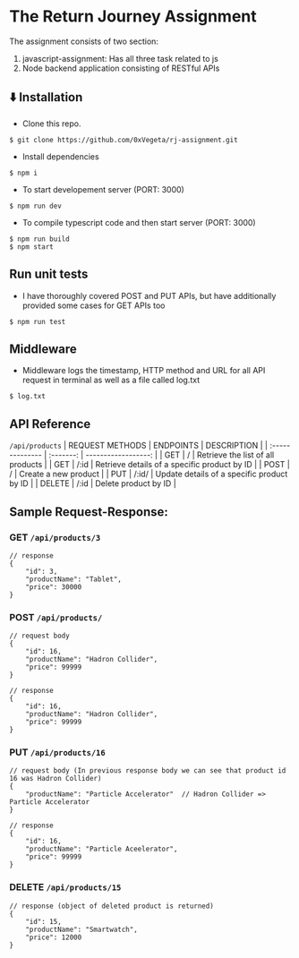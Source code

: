   # The Return Journey Assignment 

  The assignment consists of two section:
  1. javascript-assignment: Has all three task related to js
  2. Node backend application consisting of RESTful APIs

  ## ⬇️ Installation


  - Clone this repo.

  ```
  $ git clone https://github.com/0xVegeta/rj-assignment.git
  ```


  - Install dependencies

  ```
  $ npm i
  ```
 - To start developement server (PORT: 3000)

  ```
  $ npm run dev
  ```
  
   - To compile typescript code and then start server (PORT: 3000)

  ```
  $ npm run build
  $ npm start
  ```


  
   ## Run unit tests


  - I have thoroughly covered POST and PUT APIs, but have additionally provided some cases for GET APIs too

  ```
  $ npm run test
  ```
 ## Middleware


  - Middleware logs the timestamp, HTTP method and URL for all API request in terminal as well as a file called log.txt

  ```
  $ log.txt
  ```

  

  ## API Reference

  `/api/products`
  | REQUEST METHODS | ENDPOINTS | DESCRIPTION |
  | :-------------- | :-------: | ------------------: |
  | GET | / | Retrieve the list of all products |
  | GET | /:id | Retrieve details of a specific product by ID |
  | POST | / | Create a new product |
  | PUT | /:id/ | Update details of a specific product by ID |
  | DELETE | /:id | Delete product by ID |


##  Sample Request-Response:

### GET `/api/products/3`

```
// response
{
    "id": 3,
    "productName": "Tablet",
    "price": 30000
}
```

### POST `/api/products/`

```
// request body
{
    "id": 16,
    "productName": "Hadron Collider",
    "price": 99999
}
```

```
// response 
{
    "id": 16,
    "productName": "Hadron Collider",
    "price": 99999
}
```

### PUT `/api/products/16`

```
// request body (In previous response body we can see that product id 16 was Hadron Collider)
{
    "productName": "Particle Accelerator"  // Hadron Collider => Particle Accelerator
}
```

```
// response 
{
    "id": 16,
    "productName": "Particle Aceelerator",
    "price": 99999
}
```

### DELETE `/api/products/15`

```
// response (object of deleted product is returned)
{
    "id": 15,
    "productName": "Smartwatch",
    "price": 12000
}
```










